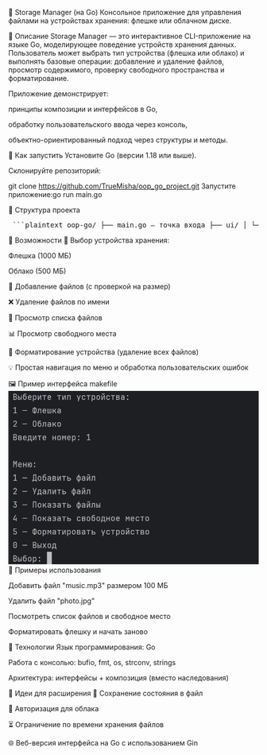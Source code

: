 💾 Storage Manager (на Go)
Консольное приложение для управления файлами на устройствах хранения: флешке или облачном диске.

📌 Описание
Storage Manager — это интерактивное CLI-приложение на языке Go, моделирующее поведение устройств хранения данных. Пользователь может выбрать тип устройства (флешка или облако) и выполнять базовые операции: добавление и удаление файлов, просмотр содержимого, проверку свободного пространства и форматирование.

Приложение демонстрирует:

принципы композиции и интерфейсов в Go,

обработку пользовательского ввода через консоль,

объектно-ориентированный подход через структуры и методы.

🚀 Как запустить
Установите Go (версии 1.18 или выше).

Склонируйте репозиторий:

git clone https://github.com/TrueMisha/oop_go_project.git
Запустите приложение:go run main.go

🧱 Структура проекта
<pre lang="markdown"> ```plaintext oop-go/ ├── main.go — точка входа ├── ui/ │ └── cli.go — интерфейс командной строки └── storage/ ├── file.go — описание структуры File ├── base.go — базовая логика хранения ├── flash.go — реализация флешки ├── cloud.go — реализация облака └── interface.go — интерфейс StorageDevice ``` </pre>

🧰 Возможности
💽 Выбор устройства хранения:

Флешка (1000 МБ)

Облако (500 МБ)

📁 Добавление файлов (с проверкой на размер)

❌ Удаление файлов по имени

📜 Просмотр списка файлов

📊 Просмотр свободного места

🧹 Форматирование устройства (удаление всех файлов)

💡 Простая навигация по меню и обработка пользовательских ошибок

🖼️ Пример интерфейса
makefile
![img.png](img.png)
📖 Примеры использования

Добавить файл "music.mp3" размером 100 МБ

Удалить файл "photo.jpg"

Посмотреть список файлов и свободное место

Форматировать флешку и начать заново

🔧 Технологии
Язык программирования: Go

Работа с консолью: bufio, fmt, os, strconv, strings

Архитектура: интерфейсы + композиция (вместо наследования)

🧪 Идеи для расширения
💾 Сохранение состояния в файл

🔐 Авторизация для облака

⏳ Ограничение по времени хранения файлов

🌐 Веб-версия интерфейса на Go с использованием Gin

